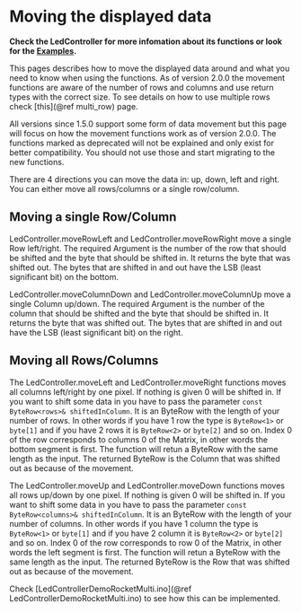 # Moving the displayed data

**Check the LedController for more infomation about its functions or look for the [Examples](examples.html).**

This pages describes how to move the displayed data around and what you need to know when using the functions.
As of version 2.0.0 the movement functions are aware of the number of rows and columns and use return types with the correct size.
To see details on how to use multiple rows check [this](@ref multi_row) page.

All versions since 1.5.0 support some form of data movement but this page will focus on how the movement functions work as of version 2.0.0.
The functions marked as deprecated will not be explained and only exist for better compatibility.
You should not use those and start migrating to the new functions.

There are 4 directions you can move the data in: up, down, left and right.
You can either move all rows/columns or a single row/column.

## Moving a single Row/Column

LedController.moveRowLeft and LedController.moveRowRight move a single Row left/right.
The required Argument is the number of the row that should be shifted and the byte that should be shifted in.
It returns the byte that was shifted out.
The bytes that are shifted in and out have the LSB (least significant bit) on the bottom.

LedController.moveColumnDown and LedController.moveColumnUp move a single Column up/down.
The required Argument is the number of the column that should be shifted and the byte that should be shifted in.
It returns the byte that was shifted out.
The bytes that are shifted in and out have the LSB (least significant bit) on the right.

## Moving all Rows/Columns

The LedController.moveLeft and LedController.moveRight functions moves all columns left/right by one pixel.
If nothing is given 0 will be shifted in.
If you want to shift some data in you have to pass the parameter `const ByteRow<rows>& shiftedInColumn`.
It is an ByteRow with the length of your number of rows.
In other words if you have 1 row the type is `ByteRow<1>` or `byte[1]` and if you have 2 rows it is `ByteRow<2>` or `byte[2]` and so on.
Index 0 of the row corresponds to columns 0 of the Matrix, in other words the bottom segment is first.
The function will retun a ByteRow with the same length as the input.
The returned ByteRow is the Column that was shifted out as because of the movement.

The LedController.moveUp and LedController.moveDown functions moves all rows up/down by one pixel.
If nothing is given 0 will be shifted in.
If you want to shift some data in you have to pass the parameter `const ByteRow<columns>& shiftedInColumn`.
It is an ByteRow with the length of your number of columns.
In other words if you have 1 column the type is `ByteRow<1>` or `byte[1]` and if you have 2 column it is `ByteRow<2>` or `byte[2]` and so on.
Index 0 of the row corresponds to row 0 of the Matrix, in other words the left segment is first.
The function will retun a ByteRow with the same length as the input.
The returned ByteRow is the Row that was shifted out as because of the movement.

Check [LedControllerDemoRocketMulti.ino](@ref LedControllerDemoRocketMulti.ino) to see how this can be implemented.
